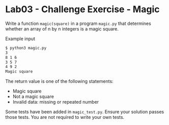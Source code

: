# Lab03 - Challenge Exercise - Magic

Write a function `magic(square)` in a program `magic.py` that determines whether an array of n by n integers is a magic square.

Example input

```bash
$ python3 magic.py
3
8 1 6
3 5 7
4 9 2
Magic square
```

The return value is one of the following statements:
 * Magic square
 * Not a magic square
 * Invalid data: missing or repeated number

Some tests have been added in `magic_test.py`. Ensure your solution passes those tests. You are not required to write your own tests.